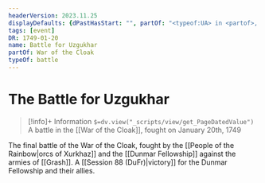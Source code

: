 ```yaml
---
headerVersion: 2023.11.25
displayDefaults: {dPastHasStart: "", partOf: "<typeof:UA> in <partof>, fought on <endDate>"}
tags: [event]
DR: 1749-01-20
name: Battle for Uzgukhar
partOf: War of the Cloak
typeOf: battle
---
```

# The Battle for Uzgukhar
>[!info]+ Information
> `$=dv.view("_scripts/view/get_PageDatedValue")`
> A battle in the [[War of the Cloak]], fought on January 20th, 1749

The final battle of the War of the Cloak, fought by the [[People of the Rainbow|orcs of Xurkhaz]] and the [[Dunmar Fellowship]] against the armies of [[Grash]]. A [[Session 88 (DuFr)|victory]] for the Dunmar Fellowship and their allies. 